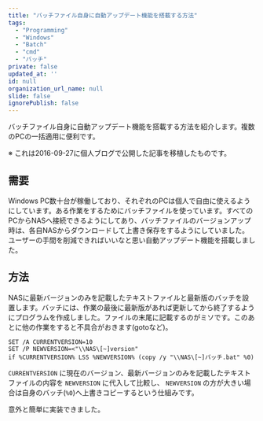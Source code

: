 ```yaml
---
title: "バッチファイル自身に自動アップデート機能を搭載する方法"
tags:
  - "Programming"
  - "Windows"
  - "Batch"
  - "cmd"
  - "バッチ"
private: false
updated_at: ''
id: null
organization_url_name: null
slide: false
ignorePublish: false
---
```


バッチファイル自身に自動アップデート機能を搭載する方法を紹介します。複数のPCの一括適用に便利です。

※ これは2016-09-27に個人ブログで公開した記事を移植したものです。

## 需要

Windows PC数十台が稼働しており、それぞれのPCは個人で自由に使えるようにしています。ある作業をするためにバッチファイルを使っています。すべてのPCからNASへ接続できるようにしてあり、バッチファイルのバージョンアップ時は、各自NASからダウンロードして上書き保存をするようにしていました。ユーザーの手間を削減できればいいなと思い自動アップデート機能を搭載しました。

## 方法

NASに最新バージョンのみを記載したテキストファイルと最新版のバッチを設置します。バッチには、作業の最後に最新版があれば更新してから終了するようにプログラムを作成しました。ファイルの末尾に記載するのがミソです。このあとに他の作業をすると不具合がおきます(gotoなど)。

```shell
SET /A CURRENTVERSION=10
SET /P NEWVERSION=<"\\NAS\[~]version"
if %CURRENTVERSION% LSS %NEWVERSION% (copy /y "\\NAS\[~]バッチ.bat" %0)
```

`CURRENTVERSION` に現在のバージョン、最新バージョンのみを記載したテキストファイルの内容を `NEWVERSION` に代入して比較し、 `NEWVERSION` の方が大きい場合は自身のバッチ(`%0`)へ上書きコピーするという仕組みです。

意外と簡単に実装できました。
